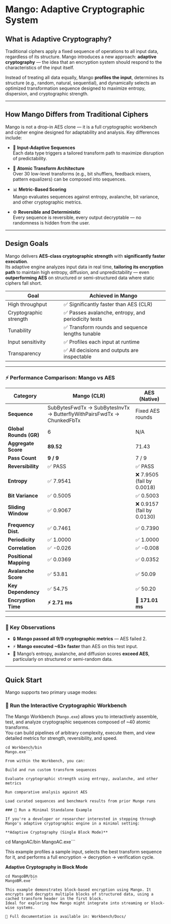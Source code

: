 # Mango: Adaptive Cryptographic System

## What is Adaptive Cryptography?

Traditional ciphers apply a fixed sequence of operations to all input data, regardless of its structure. Mango introduces a new approach: **adaptive cryptography** — the idea that an encryption system should respond to the characteristics of the input itself.

Instead of treating all data equally, Mango **profiles the input**, determines its structure (e.g., random, natural, sequential), and dynamically selects an optimized transformation sequence designed to maximize entropy, dispersion, and cryptographic strength.

---

## How Mango Differs from Traditional Ciphers

Mango is not a drop-in AES clone — it is a full cryptographic workbench and cipher engine designed for adaptability and analysis. Key differences include:

- 🔀 **Input-Adaptive Sequences**  
  Each data type triggers a tailored transform path to maximize disruption of predictability.

- 🔁 **Atomic Transform Architecture**  
  Over 30 low-level transforms (e.g., bit shufflers, feedback mixers, pattern equalizers) can be composed into sequences.

- 📊 **Metric-Based Scoring**  
  Mango evaluates sequences against entropy, avalanche, bit variance, and other cryptographic metrics.

- ⚙️ **Reversible and Deterministic**  
  Every sequence is reversible, every output decryptable — no randomness is hidden from the user.

---

## Design Goals

Mango delivers **AES-class cryptographic strength** with **significantly faster execution**.  
Its adaptive engine analyzes input data in real time, **tailoring its encryption path** to maintain high entropy, diffusion, and unpredictability — even **outperforming AES** on structured or semi-structured data where static ciphers fall short.

| Goal                     | Achieved in Mango                          |
|--------------------------|--------------------------------------------|
| High throughput          | ✅ Significantly faster than AES (CLR)     |
| Cryptographic strength   | ✅ Passes avalanche, entropy, and periodicity tests |
| Tunability               | ✅ Transform rounds and sequence lengths tunable |
| Input sensitivity        | ✅ Profiles each input at runtime           |
| Transparency             | ✅ All decisions and outputs are inspectable |

---

### ⚡ Performance Comparison: Mango vs AES

| Category              | **Mango (CLR)**                                                      | **AES (Native)**                                                  |
|-----------------------|----------------------------------------------------------------------|-------------------------------------------------------------------|
| **Sequence**          | SubBytesFwdTx → SubBytesInvTx → ButterflyWithPairsFwdTx → ChunkedFbTx | Fixed AES rounds                                                  |
| **Global Rounds (GR)**| 6                                                                    | N/A                                                               |
| **Aggregate Score**   | **89.52**                                                            | 71.43                                                             |
| **Pass Count**        | **9 / 9**                                                            | 7 / 9                                                             |
| **Reversibility**     | ✅ PASS                                                              | ✅ PASS                                                           |
| **Entropy**           | ✅ 7.9541                                                            | ❌ 7.9505 (fail by 0.0018)                                        |
| **Bit Variance**      | ✅ 0.5005                                                            | ✅ 0.5003                                                         |
| **Sliding Window**    | ✅ 0.9067                                                            | ❌ 0.9157 (fail by 0.0130)                                        |
| **Frequency Dist.**   | ✅ 0.7461                                                            | ✅ 0.7390                                                         |
| **Periodicity**       | ✅ 1.0000                                                            | ✅ 1.0000                                                         |
| **Correlation**       | ✅ -0.026                                                            | ✅ -0.008                                                         |
| **Positional Mapping**| ✅ 0.0369                                                            | ✅ 0.0352                                                         |
| **Avalanche Score**   | ✅ 53.81                                                             | ✅ 50.09                                                          |
| **Key Dependency**    | ✅ 54.75                                                             | ✅ 50.20                                                          |
| **Encryption Time**   | **⚡ 2.71 ms**                                                       | 🐢 **171.01 ms**                                                  |

---

### 🧠 Key Observations
- 🔒 **Mango passed all 9/9 cryptographic metrics** — AES failed 2.
- ⚡ **Mango executed ~63× faster** than AES on this test input.
- 🧪 Mango’s entropy, avalanche, and diffusion scores **exceed AES**, particularly on structured or semi-random data.

---
## Quick Start

Mango supports two primary usage modes:

### 🧩 Run the Interactive Cryptographic Workbench

The Mango Workbench (`Mango.exe`) allows you to interactively assemble, test, and analyze cryptographic sequences composed of ~40 atomic transforms.  
You can build pipelines of arbitrary complexity, execute them, and view detailed metrics for strength, reversibility, and speed.

```
cd Workbench/bin
Mango.exe```

From within the Workbench, you can:

Build and run custom transform sequences

Evaluate cryptographic strength using entropy, avalanche, and other metrics

Run comparative analysis against AES

Load curated sequences and benchmark results from prior Munge runs

### 🔧 Run a Minimal Standalone Example

If you're a developer or researcher interested in stepping through Mango's adaptive cryptographic engine in a minimal setting:

**Adaptive Cryptography (Single Block Mode)**

```
cd MangoAC/bin
MangoAC.exe```

This example profiles a sample input, selects the best transform sequence for it, and performs a full encryption → decryption → verification cycle.

**Adaptive Cryptography in Block Mode**

```
cd MangoBM/bin
MangoBM.exe```

This example demonstrates block-based encryption using Mango. It encrypts and decrypts multiple blocks of structured data, using a cached transform header in the first block.
Ideal for exploring how Mango might integrate into streaming or block-wise systems.

📘 Full documentation is available in: Workbench/Docs/